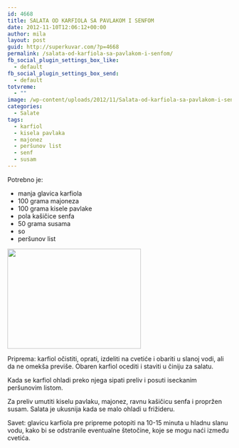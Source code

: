 ```yaml
---
id: 4668
title: SALATA OD KARFIOLA SA PAVLAKOM I SENFOM
date: 2012-11-10T12:06:12+00:00
author: mila
layout: post
guid: http://superkuvar.com/?p=4668
permalink: /salata-od-karfiola-sa-pavlakom-i-senfom/
fb_social_plugin_settings_box_like:
  - default
fb_social_plugin_settings_box_send:
  - default
totvreme:
  - ""
image: /wp-content/uploads/2012/11/Salata-od-karfiola-sa-pavlakom-i-senfom-940x198.jpg
categories:
  - Salate
tags:
  - karfiol
  - kisela pavlaka
  - majonez
  - peršunov list
  - senf
  - susam
---
```

Potrebno je:

  * manja glavica karfiola
  * 100 grama majoneza
  * 100 grama kisele pavlake
  * pola kašičice senfa
  * 50 grama susama
  * so
  * peršunov list

<img class="alignnone size-medium wp-image-4669" title="Salata od karfiola sa pavlakom i senfom" src="//superkuvar.com/wp-content/uploads/2012/11/Salata-od-karfiola-sa-pavlakom-i-senfom-300x225.jpg" alt="" width="300" height="225" /> 

Priprema: karfiol očistiti, oprati, izdeliti na cvetiće i obariti u slanoj vodi, ali da ne omekša previše. Obaren karfiol ocediti i staviti u činiju za salatu.

Kada se karfiol ohladi preko njega sipati preliv i posuti iseckanim peršunovim listom.

Za preliv umutiti kiselu pavlaku, majonez, ravnu kašičicu senfa i propržen susam. Salata je ukusnija kada se malo ohladi u frižideru.

Savet: glavicu karfiola pre pripreme potopiti na 10-15 minuta u hladnu slanu vodu, kako bi se odstranile eventualne štetočine, koje se mogu naći između cvetića.